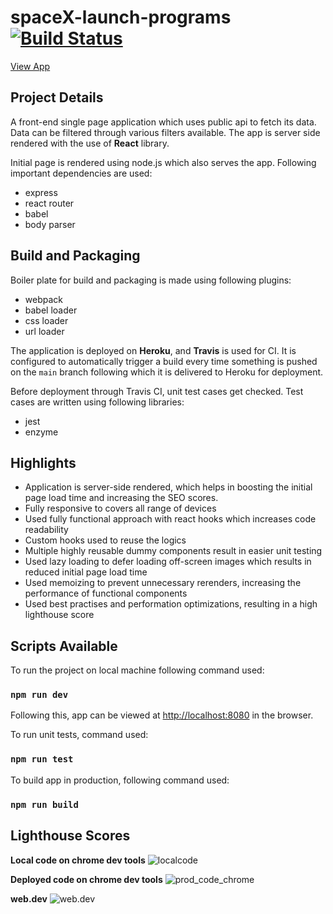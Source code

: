 # spaceX-launch-programs   [![Build Status](https://travis-ci.com/navz2016/spaceX-launch-programs.svg?branch=main)](https://travis-ci.com/github/navz2016/spaceX-launch-programs)

[View App](https://spacex-programs-launch.herokuapp.com/)

## Project Details

A front-end single page application which uses public api to fetch its data. Data can be filtered through various filters available.
The app is server side rendered with the use of **React** library.

Initial page is rendered using node.js which also serves the app. Following important dependencies are used:
- express
- react router
- babel
- body parser

## Build and Packaging

Boiler plate for build and packaging is made using following plugins:
- webpack
- babel loader
- css loader
- url loader

The application is deployed on **Heroku**, and **Travis** is used for CI. It is configured to automatically trigger a build every time something is pushed on the `main` branch following which it is delivered to Heroku for deployment.

Before deployment through Travis CI, unit test cases get checked. Test cases are written using following libraries:
- jest
- enzyme


## Highlights

- Application is server-side rendered, which helps in boosting the initial page load time and increasing the SEO scores.
- Fully responsive to covers all range of devices
- Used fully functional approach with react hooks which increases code readability
- Custom hooks used to reuse the logics
- Multiple highly reusable dummy components result in easier unit testing
- Used lazy loading to defer loading off-screen images which results in reduced initial page load time
- Used memoizing to prevent unnecessary rerenders, increasing the performance of functional components
- Used best practises and performation optimizations, resulting in a high lighthouse score

## Scripts Available

To run the project on local machine following command used:
### `npm run dev`

Following this, app can be viewed at [http://localhost:8080](http://localhost:8080) in the browser.

To run unit tests, command used:
### `npm run test`

To build app in production, following command used:
### `npm run build`

## Lighthouse Scores

**Local code on chrome dev tools**
![localcode](https://user-images.githubusercontent.com/57329295/100627435-04be2280-334d-11eb-93c5-410ea11963a9.png)

**Deployed code on chrome dev tools**
![prod_code_chrome](https://user-images.githubusercontent.com/57329295/100628027-c5dc9c80-334d-11eb-8404-0ce67993d1b9.png)

**web.dev**
![web.dev](https://user-images.githubusercontent.com/57329295/100628215-fae8ef00-334d-11eb-8928-fc500023a900.png)


